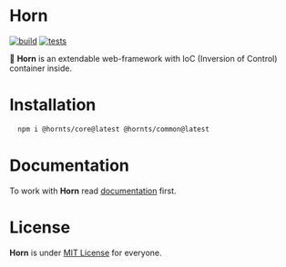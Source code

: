 # Horn

[![build](https://github.com/hornts/horn/actions/workflows/build.yml/badge.svg?branch=master)](https://github.com/hornts/horn/actions/workflows/build.yml)
[![tests](https://github.com/hornts/horn/actions/workflows/tests.yml/badge.svg?branch=master)](https://github.com/hornts/horn/actions/workflows/tests.yml)

🦄 **Horn** is an extendable web-framework with IoC (Inversion of Control) container inside.

# Installation

```bash
  npm i @hornts/core@latest @hornts/common@latest
```

# Documentation

To work with **Horn** read [documentation](https://hornts.github.io/) first.

# License
**Horn** is under [MIT License](https://github.com/hornts/horn/blob/master/LICENSE) for everyone.
